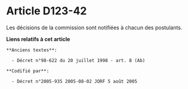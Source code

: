 # Article D123-42

Les décisions de la commission sont notifiées à chacun des postulants.

**Liens relatifs à cet article**

	**Anciens textes**:

	  - Décret n°98-622 du 20 juillet 1998 - art. 8 (Ab)

	**Codifié par**:

	  - Décret n°2005-935 2005-08-02 JORF 5 août 2005
